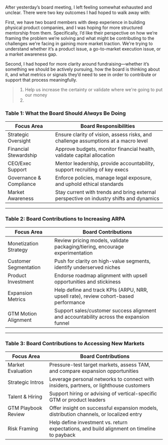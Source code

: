 After yesterday’s board meeting, I left feeling somewhat exhausted and unclear. There were two key outcomes I had hoped to walk away with:

First, we have two board members with deep experience in building physical product companies, and I was hoping for more structured mentorship from them. Specifically, I’d like their perspective on how we’re framing the problem we’re solving and what might be contributing to the challenges we're facing in gaining more market traction. We're trying to understand whether it’s a product issue, a go-to-market execution issue, or a market awareness gap.

Second, I had hoped for more clarity around fundraising—whether it’s something we should be actively pursuing, how the board is thinking about it, and what metrics or signals they’d need to see in order to contribute or support that process meaningfully.

> 1. Help us increase the certainty or validate where we're going to put our money
> 2. 

### Table 1: What the Board Should _Always_ Be Doing

|**Focus Area**|**Board Responsibilities**|
|---|---|
|Strategic Oversight|Ensure clarity of vision, assess risks, and challenge assumptions at a macro level|
|Financial Stewardship|Approve budgets, monitor financial health, validate capital allocation|
|CEO/Exec Support|Mentor leadership, provide accountability, support recruiting of key execs|
|Governance & Compliance|Enforce policies, manage legal exposure, and uphold ethical standards|
|Market Awareness|Stay current with trends and bring external perspective on industry shifts and dynamics|

---

### Table 2: Board Contributions to Increasing ARPA

| **Focus Area**        | **Board Contributions**                                                                 |
| --------------------- | --------------------------------------------------------------------------------------- |
| Monetization Strategy | Review pricing models, validate packaging/tiering, encourage experimentation            |
| Customer Segmentation | Push for clarity on high-value segments, identify underserved niches                    |
| Product Investment    | Endorse roadmap alignment with upsell opportunities and stickiness                      |
| Expansion Metrics     | Help define and track KPIs (ARPU, NRR, upsell rate), review cohort-based performance    |
| GTM Motion Alignment  | Support sales/customer success alignment and accountability across the expansion funnel |

---

### Table 3: Board Contributions to Accessing New Markets

|**Focus Area**|**Board Contributions**|
|---|---|
|Market Evaluation|Pressure-test target markets, assess TAM, and compare expansion opportunities|
|Strategic Intros|Leverage personal networks to connect with insiders, partners, or lighthouse customers|
|Talent & Hiring|Support hiring or advising of vertical-specific GTM or product leaders|
|GTM Playbook Review|Offer insight on successful expansion models, distribution channels, or localized entry|
|Risk Framing|Help define investment vs. return expectations, and build alignment on timeline to payback|
